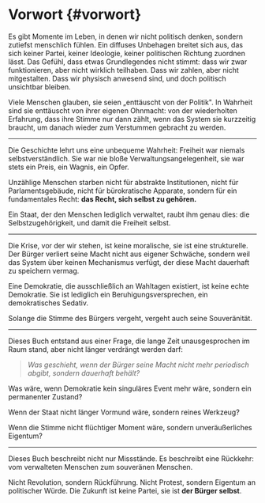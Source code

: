 # Vorwort {#vorwort}

Es gibt Momente im Leben, in denen wir nicht politisch denken, sondern zutiefst menschlich fühlen. Ein diffuses
Unbehagen breitet sich aus, das sich keiner Partei, keiner Ideologie, keiner politischen Richtung zuordnen lässt. Das
Gefühl, dass etwas Grundlegendes nicht stimmt: dass wir zwar funktionieren, aber nicht wirklich teilhaben. Dass wir
zahlen, aber nicht mitgestalten. Dass wir physisch anwesend sind, und doch politisch unsichtbar bleiben.

Viele Menschen glauben, sie seien „enttäuscht von der Politik". In Wahrheit sind sie enttäuscht von ihrer eigenen
Ohnmacht: von der wiederholten Erfahrung, dass ihre Stimme nur dann zählt, wenn das System sie kurzzeitig braucht, um
danach wieder zum Verstummen gebracht zu werden.

***

Die Geschichte lehrt uns eine unbequeme Wahrheit: Freiheit war niemals selbstverständlich. Sie war nie bloße
Verwaltungsangelegenheit, sie war stets ein Preis, ein Wagnis, ein Opfer.

Unzählige Menschen starben nicht für abstrakte Institutionen, nicht für Parlamentsgebäude, nicht für bürokratische
Apparate, sondern für ein fundamentales Recht: **das Recht, sich selbst zu gehören.**

Ein Staat, der den Menschen lediglich verwaltet, raubt ihm genau dies: die Selbstzugehörigkeit, und damit die Freiheit
selbst.

***

Die Krise, vor der wir stehen, ist keine moralische, sie ist eine strukturelle. Der Bürger verliert seine Macht nicht
aus eigener Schwäche, sondern weil das System über keinen Mechanismus verfügt, der diese Macht dauerhaft zu speichern
vermag.

Eine Demokratie, die ausschließlich an Wahltagen existiert, ist keine echte Demokratie. Sie ist lediglich ein
Beruhigungsversprechen, ein demokratisches Sedativ.

Solange die Stimme des Bürgers vergeht, vergeht auch seine Souveränität.

***

Dieses Buch entstand aus einer Frage, die lange Zeit unausgesprochen im Raum stand, aber nicht länger verdrängt werden
darf:

> *Was geschieht, wenn der Bürger seine Macht nicht mehr periodisch abgibt, sondern dauerhaft behält?*

Was wäre, wenn Demokratie kein singuläres Event mehr wäre, sondern ein permanenter Zustand?

Wenn der Staat nicht länger Vormund wäre, sondern reines Werkzeug?

Wenn die Stimme nicht flüchtiger Moment wäre, sondern unveräußerliches Eigentum?

***

Dieses Buch beschreibt nicht nur Missstände. Es beschreibt eine Rückkehr: vom verwalteten Menschen zum souveränen
Menschen.

Nicht Revolution, sondern Rückführung. Nicht Protest, sondern Eigentum an politischer Würde. Die Zukunft ist keine
Partei, sie ist **der Bürger selbst**.
